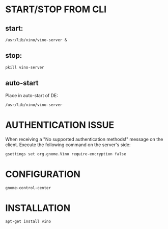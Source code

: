 # START/STOP FROM CLI

## start:
```
/usr/lib/vino/vino-server &
```


## stop:
```
pkill vino-server
```


## auto-start
Place in auto-start of DE:
```
/usr/lib/vino/vino-server
```



# AUTHENTICATION ISSUE
When receiving a "No supported authentication methods!" message on the client. Execute the following command on the server's side:
```
gsettings set org.gnome.Vino require-encryption false
```



# CONFIGURATION
```
gnome-control-center
```



# INSTALLATION
```
apt-get install vino
```
